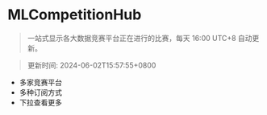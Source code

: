 # MLCompetitionHub

> 一站式显示各大数据竞赛平台正在进行的比赛，每天 16:00 UTC+8 自动更新。
  
> 更新时间: 2024-06-02T15:57:55+0800 

* 多家竞赛平台
* 多种订阅方式
* 下拉查看更多